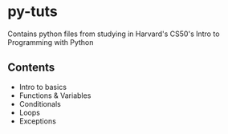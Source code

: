 # py-tuts

Contains python files from studying in Harvard's CS50's Intro to Programming with Python

## Contents
* Intro to basics
* Functions & Variables
* Conditionals
* Loops
* Exceptions